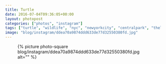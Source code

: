 ```yaml
---
title: Turtle
date: 2016-07-04T09:36:05+00:00
layout: photopost
categories: ["photos", "instagram"]
tags: ["turtle", "wildlife", "nyc", "newyorkcity", "centralpark", "thelake", "lake"]
image: "blog/instagram/ddea70a9874ddd633de77d32550380fd.jpg"
---
```


<figure class="photo photo--square">
  {% picture photo-square blog/instagram/ddea70a9874ddd633de77d32550380fd.jpg alt="" %}
</figure>



